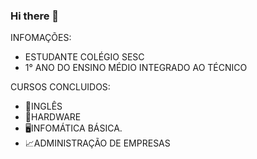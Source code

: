 ### Hi there 👋



INFOMAÇÕES:
 - ESTUDANTE COLÉGIO SESC
 - 1° ANO DO ENSINO MÉDIO INTEGRADO AO TÉCNICO


CURSOS CONCLUIDOS:

- 🗽INGLÊS
- 💾HARDWARE
- 🖥️INFOMÁTICA BÁSICA.
- 📈ADMINISTRAÇÃO DE EMPRESAS 



